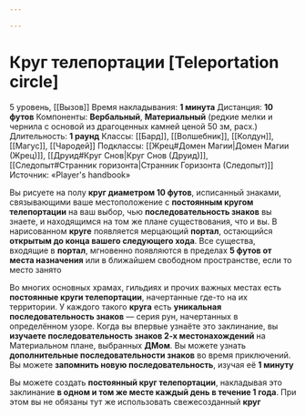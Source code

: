 ```yaml
---

---
```

# Круг телепортации [Teleportation circle]
5 уровень, [[Вызов]]
Время накладывания: **1 минута**
Дистанция: **10 футов**
Компоненты: **Вербальный**, **Материальный** (редкие мелки и чернила с основой из драгоценных камней ценой 50 зм, расх.)
Длительность: **1 раунд**
Классы: [[Бард]], [[Волшебник]], [[Колдун]], [[Магус]], [[Чародей]]
Подклассы: [[Жрец#Домен Магии|Домен Магии (Жрец)]], [[Друид#Круг Снов|Круг Снов (Друид)]], [[Следопыт#Странник горизонта|Странник Горизонта (Следопыт)]]
Источник: «Player's handbook»

Вы рисуете на полу **круг диаметром 10 футов**, исписанный знаками, связывающими ваше местоположение с **постоянным кругом телепортации** на ваш выбор, чью **последовательность знаков** вы знаете, и находящимся на том же плане существования, что и вы. В нарисованном **круге** появляется мерцающий **портал**, остающийся **открытым до конца вашего следующего хода**. Все существа, входящие в **портал**, мгновенно появляются в пределах **5 футов от места назначения** или в ближайшем свободном пространстве, если то место занято

Во многих основных храмах, гильдиях и прочих важных местах есть **постоянные круги телепортации**, начертанные где-то на их территории. У каждого такого **круга** есть **уникальная последовательность знаков** — серия рун, начертанных в определённом узоре. Когда вы впервые узнаёте это заклинание, вы **изучаете последовательность знаков 2-х местонахождений** на Материальном плане, выбранных **ДМом**. Вы можете узнать **дополнительные последовательности знаков** во время приключений. Вы можете **запомнить новую последовательность**, изучая её **1 минуту**

Вы можете создать **постоянный круг телепортации**, накладывая это заклинание **в одном и том же месте каждый день в течение 1 года**. При этом вы не обязаны тут же использовать свежесозданный **круг**